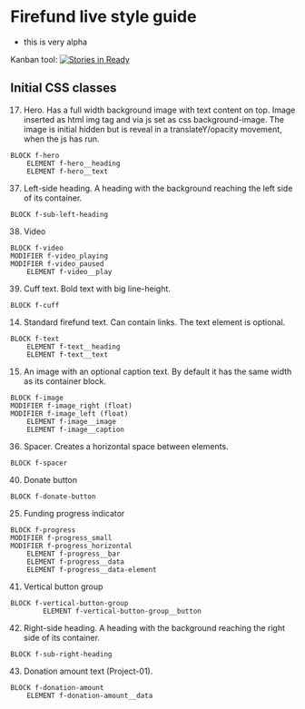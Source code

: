 # Firefund live style guide
- this is very alpha 

Kanban tool: [![Stories in Ready](https://badge.waffle.io/Firefund/styleguide.png?label=ready&title=Ready)](https://waffle.io/Firefund/styleguide)

## Initial CSS classes

17. Hero. Has a full width background image with text content on top.
Image inserted as html img tag and via js set as css background-image. The
image is initial hidden but is reveal in a translateY/opacity movement, when
the js has run.
```
BLOCK f-hero
	ELEMENT f-hero__heading
	ELEMENT f-hero__text
```

37. Left-side heading. A heading with the background reaching the left
side of its container.
```
BLOCK f-sub-left-heading
```

38. Video
```
BLOCK f-video
MODIFIER f-video_playing
MODIFIER f-video_paused
	ELEMENT f-video__play
```

39. Cuff text. Bold text with big line-height.
```
BLOCK f-cuff
```

14. Standard firefund text. Can contain links. The text element is
optional.
```
BLOCK f-text
	ELEMENT f-text__heading
	ELEMENT f-text__text
```

15. An image with an optional caption text. By default it has the same width
as its container block.

```
BLOCK f-image
MODIFIER f-image_right (float)
MODIFIER f-image_left (float)
	ELEMENT f-image__image
	ELEMENT f-image__caption
```

36. Spacer. Creates a horizontal space between elements.
```
BLOCK f-spacer
```

40. Donate button
```
BLOCK f-donate-button
```

25. Funding progress indicator
```
BLOCK f-progress
MODIFIER f-progress_small
MODIFIER f-progress_horizontal
	ELEMENT f-progress__bar
	ELEMENT f-progress__data
	ELEMENT f-progress__data-element
```

41. Vertical button group
```
BLOCK f-vertical-button-group
		ELEMENT f-vertical-button-group__button
```
42. Right-side heading. A heading with the background reaching the right
side of its container.
```
BLOCK f-sub-right-heading
```

43. Donation amount text (Project-01).
```
BLOCK f-donation-amount
	ELEMENT f-donation-amount__data
```
